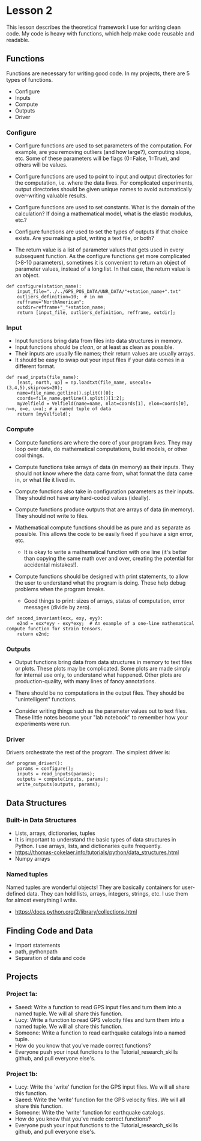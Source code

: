 # Lesson 2

This lesson describes the theoretical framework I use for writing clean code. My code is heavy with functions, which help make code reusable and readable. 

## Functions
Functions are necessary for writing good code.  In my projects, there are 5 types of functions. 
* Configure
* Inputs
* Compute
* Outputs
* Driver


### Configure
* Configure functions are used to set parameters of the computation. For example, are you removing outliers (and how large?), computing slope, etc. Some of these parameters will be flags (0=False, 1=True), and others will be values. 

* Configure functions are used to point to input and output directories for the computation, i.e. where the data lives. For complicated experiments, output directories should be given unique names to avoid automatically over-writing valuable results. 

* Configure functions are used to set constants.  What is the domain of the calculation? If doing a mathematical model, what is the elastic modulus, etc.? 

* Configure functions are used to set the types of outputs if that choice exists. Are you making a plot, writing a text file, or both?  

* The return value is a list of parameter values that gets used in every subsequent function. As the configure functions get more complicated (>8-10 parameters), sometimes it is convenient to return an object of parameter values, instead of a long list. In that case, the return value is an object. 
```
def configure(station_name):	
	input_file="../../GPS_POS_DATA/UNR_DATA/"+station_name+".txt"
	outliers_definition=10;  # in mm 
	refframe="NorthAmerican";
	outdir=refframe+"_"+station_name;
	return [input_file, outliers_definition, refframe, outdir];
```


### Input
* Input functions bring data from files into data structures in memory.  
* Input functions should be *clean*, or at least as clean as possible.  
* Their inputs are usually file names; their return values are usually arrays. 
* It should be easy to swap out your input files if your data comes in a different format. 
```
def read_inputs(file_name):	
	[east, north, up] = np.loadtxt(file_name, usecols=(3,4,5),skiprows=20);
	name=file_name.getline().split()[0];
	coords=file_name.getline().split()[1:2];
	myVelfield = Velfield(name=name, nlat=coords[1], elon=coords[0], n=n, e=e, u=u); # a named tuple of data
	return [myVelfield];
```




### Compute
* Compute functions are where the core of your program lives. They may loop over data, do mathematical computations, build models, or other cool things.  

* Compute functions take arrays of data (in memory) as their inputs. They should not know where the data came from, what format the data came in, or what file it lived in.  

* Compute functions also take in configuration parameters as their inputs. They should not have any hard-coded values (ideally). 

* Compute functions produce outputs that are arrays of data (in memory). They should not write to files. 

* Mathematical compute functions should be as pure and as separate as possible.  This allows the code to be easily fixed if you have a sign error, etc. 
  * It is okay to write a mathematical function with one line (it's better than copying the same math over and over, creating the potential for accidental mistakes!).  

* Compute functions should be designed with print statements, to allow the user to understand what the program is doing. These help debug problems when the program breaks. 
  * Good things to print: sizes of arrays, status of computation, error messages (divide by zero). 
```
def second_invariant(exx, exy, eyy):
	e2nd = exx*eyy - exy*exy;  # An example of a one-line mathematical compute function for strain tensors. 
	return e2nd;
```



### Outputs
* Output functions bring data from data structures in memory to text files or plots. These plots may be complicated. Some plots are made simply for internal use only, to understand what happened. Other plots are production-quality, with many lines of fancy annotations. 

* There should be no computations in the output files.  They should be "unintelligent" functions. 

* Consider writing things such as the parameter values out to text files. These little notes become your "lab notebook" to remember how your experiments were run. 


### Driver

Drivers orchestrate the rest of the program.  The simplest driver is: 
```
def program_driver():
	params = configure();
	inputs = read_inputs(params);
	outputs = compute(inputs, params);
	write_outputs(outputs, params);
```


## Data Structures
### Built-in Data Structures
* Lists, arrays, dictionaries, tuples
* It is important to understand the basic types of data structures in Python.  I use arrays, lists, and dictionaries quite frequently. 
* https://thomas-cokelaer.info/tutorials/python/data_structures.html
* Numpy arrays

### Named tuples
Named tuples are wonderful objects!  They are basically containers for user-defined data. They can hold lists, arrays, integers, strings, etc.  I use them for almost everything I write.  
* https://docs.python.org/2/library/collections.html


## Finding Code and Data
* Import statements
* path, pythonpath
* Separation of data and code


## Projects

### Project 1a: 
* Saeed: Write a function to read GPS input files and turn them into a named tuple. We will all share this function. 
* Lucy: Write a function to read GPS velocity files and turn them into a named tuple. We will all share this function. 
* Someone: Write a function to read earthquake catalogs into a named tuple. 
* How do you know that you've made correct functions? 
* Everyone push your input functions to the Tutorial_research_skills github, and pull everyone else's. 

### Project 1b: 
* Lucy: Write the 'write' function for the GPS input files. We will all share this function. 
* Saeed: Write the 'write' function for the GPS velocity files. We will all share this function. 
* Someone: Write the 'write' function for earthquake catalogs. 
* How do you know that you've made correct functions? 
* Everyone push your input functions to the Tutorial_research_skills github, and pull everyone else's. 



